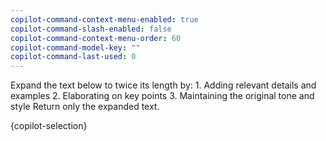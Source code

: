```yaml
---
copilot-command-context-menu-enabled: true
copilot-command-slash-enabled: false
copilot-command-context-menu-order: 60
copilot-command-model-key: ""
copilot-command-last-used: 0
---
```

<instruction>Expand the text below to twice its length by:
    1. Adding relevant details and examples
    2. Elaborating on key points
    3. Maintaining the original tone and style
    Return only the expanded text.</instruction>

<text>{copilot-selection}</text>
